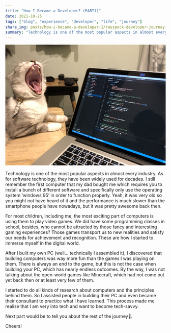 ```yaml
---
title: "How I Became a Developer? (PART1)" 
date: 2021-10-25
tags: ["blog", "experience", "developer", "life", "journey"]
share_img: posts/how-i-became-a-developer-1/rayspock-developer-journey-1.jpg
summary: "Technology is one of the most popular aspects in almost every industry. As for software technology, they have been widely used for decades. I still remember..." 
---
```


![image](rayspock-developer-journey-1.jpg)

Technology is one of the most popular aspects in almost every industry. As for software technology, they have been widely used for decades. I still remember the first computer that my dad bought me which requires you to install a bunch of different software and specifically only use the operating system ‘windows 95’ in order to function properly. Yeah, it was very old so you might not have heard of it and the performance is much slower than the smartphone people have nowadays, but it was pretty awesome back then.

For most children, including me, the most exciting part of computers is using them to play video games. We did have some programming classes in school, besides, who cannot be attracted by those fancy and interesting gaming experiences? Those games transport us to new realities and satisfy our needs for achievement and recognition. These are how I started to immerse myself in the digital world.

After I built my own PC (well... technically I assembled it), I discovered that building computers was way more fun than the games I was playing on them. There is always an end to the game, but this is not the case when building your PC, which has nearly endless outcomes. By the way, I was not talking about the open-world games like Minecraft, which had not come out yet back then or at least very few of them.

I started to do all kinds of research about computers and the principles behind them. So I assisted people in building their PC and even became their consultant to practice what I have learned. This process made me realise that I am very into tech and want to become tech-savvy.

Next part would be to tell you about the rest of the journey🚀.

Cheers!